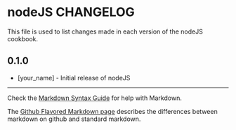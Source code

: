 nodeJS CHANGELOG
================

This file is used to list changes made in each version of the nodeJS cookbook.

0.1.0
-----
- [your_name] - Initial release of nodeJS

- - -
Check the [Markdown Syntax Guide](http://daringfireball.net/projects/markdown/syntax) for help with Markdown.

The [Github Flavored Markdown page](http://github.github.com/github-flavored-markdown/) describes the differences between markdown on github and standard markdown.
